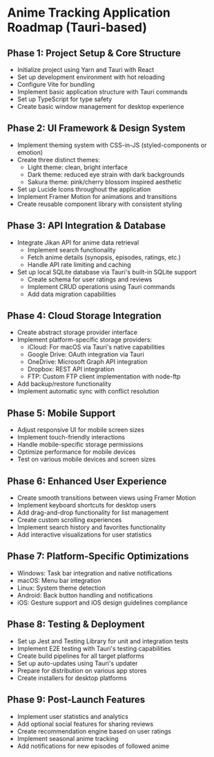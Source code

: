 # Anime Tracking Application Roadmap (Tauri-based)

## Phase 1: Project Setup & Core Structure

- Initialize project using Yarn and Tauri with React
- Set up development environment with hot reloading
- Configure Vite for bundling
- Implement basic application structure with Tauri commands
- Set up TypeScript for type safety
- Create basic window management for desktop experience

## Phase 2: UI Framework & Design System

- Implement theming system with CSS-in-JS (styled-components or emotion)
- Create three distinct themes:
  - Light theme: clean, bright interface
  - Dark theme: reduced eye strain with dark backgrounds
  - Sakura theme: pink/cherry blossom inspired aesthetic
- Set up Lucide Icons throughout the application
- Implement Framer Motion for animations and transitions
- Create reusable component library with consistent styling

## Phase 3: API Integration & Database

- Integrate Jikan API for anime data retrieval
  - Implement search functionality
  - Fetch anime details (synopsis, episodes, ratings, etc.)
  - Handle API rate limiting and caching
- Set up local SQLite database via Tauri's built-in SQLite support
  - Create schema for user ratings and reviews
  - Implement CRUD operations using Tauri commands
  - Add data migration capabilities

## Phase 4: Cloud Storage Integration

- Create abstract storage provider interface
- Implement platform-specific storage providers:
  - iCloud: For macOS via Tauri's native capabilities
  - Google Drive: OAuth integration via Tauri
  - OneDrive: Microsoft Graph API integration
  - Dropbox: REST API integration
  - FTP: Custom FTP client implementation with node-ftp
- Add backup/restore functionality
- Implement automatic sync with conflict resolution

## Phase 5: Mobile Support

- Adjust responsive UI for mobile screen sizes
- Implement touch-friendly interactions
- Handle mobile-specific storage permissions
- Optimize performance for mobile devices
- Test on various mobile devices and screen sizes

## Phase 6: Enhanced User Experience

- Create smooth transitions between views using Framer Motion
- Implement keyboard shortcuts for desktop users
- Add drag-and-drop functionality for list management
- Create custom scrolling experiences
- Implement search history and favorites functionality
- Add interactive visualizations for user statistics

## Phase 7: Platform-Specific Optimizations

- Windows: Task bar integration and native notifications
- macOS: Menu bar integration
- Linux: System theme detection
- Android: Back button handling and notifications
- iOS: Gesture support and iOS design guidelines compliance

## Phase 8: Testing & Deployment

- Set up Jest and Testing Library for unit and integration tests
- Implement E2E testing with Tauri's testing capabilities
- Create build pipelines for all target platforms
- Set up auto-updates using Tauri's updater
- Prepare for distribution on various app stores
- Create installers for desktop platforms

## Phase 9: Post-Launch Features

- Implement user statistics and analytics
- Add optional social features for sharing reviews
- Create recommendation engine based on user ratings
- Implement seasonal anime tracking
- Add notifications for new episodes of followed anime
